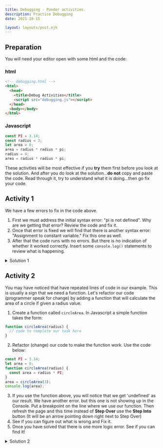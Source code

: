 ```yaml
---
title: Debugging - Ponder activities.
description: Practice Debugging
date: 2021-10-15

layout: layouts/post.njk
---
```


## Preparation

You will need your editor open with some html and the code:

### html

```html
<!-- debugging.html -->
<html>
  <head>
    <title>Debug Activities</title>
    <script src="debugging.js"></script>
  </head>
  <body></body>
</html>
```

### Javascript

```javascript
const PI = 3.14;
const radius = 3;
let area = 0;
area = radius * radius * pi;
radius = 4;
area = radius * radius * pi;
```

These activities will be most effective if you **try** them first before you look at the solution. And after you do look at the solution...**do not** copy and paste the code. Read through it, try to understand what it is doing...then go fix your code.

## Activity 1

We have a few errors to fix in the code above.

1. First we must address the initial syntax error: "pi is not defined". Why are we getting that error? Review the code and fix it.
2. Once that error is fixed we will find that there is another syntax error: "Assignment to constant variable." Fix this one as well.
3. After that the code runs with no errors. But there is no indication of whether it worked correctly. Insert some `console.log()` statements to review what is happening.

<details>
<summary>Solution 1</summary>

```javascript
const PI = 3.14;
let radius = 3;
let area = 0;
area = radius * radius * PI;
console.log("Area1:", area);
radius = 4;
area = radius * radius * PI;
console.log("Area2:", area);
```

</details>

## Activity 2

You may have noticed that have repeated lines of code in our example. This is usually a sign that we need a function. Let's refactor our code (programmer speak for change) by adding a function that will calculate the area of a circle if given a radius value.

1. Create a function called `circleArea`. In Javascript a simple function takes the form:

```javascript
function circleArea(radius) {
  // code to complete our task here
}
```

2. Refactor (change) our code to make the function work. Use the code below:

  ```javascript
  const PI = 3.14;
  let area = 0;
  function circleArea(radius) {
    const area = radius * PI;
  }
  area = circleArea(3);
  console.log(area);
  ```

3. If you use the function above, you will notice that we get 'undefined' as our result. We have another error. but this one is not showing up in the Console. Put a breakpoint on the line where we use our function. Then refresh the page and this time instead of **Step Over** use the **Step Into** button (It will be an arrow pointing down right next to Step Over)
4. See if you can figure out what is wrong and Fix it.
5. Once you have solved that there is one more logic error. See if you can find it!

<details>
<summary>Solution 2</summary>

```javascript
const PI = 3.14;
// let radius = 3;
let area = 0;

function circleArea(radius) {
  const area = radius * radius * PI;
  return area;
}

area = circleArea(3);
console.log("Area1:", area);
// radius = 4;
area = circleArea(4);
console.log("Area2:", area);
```

</details>
